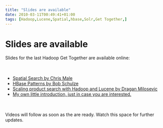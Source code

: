 ```yaml
---
title: "Slides are available"
date: 2010-03-11T00:49:41+01:00
tags: [Hadoop,Lucene,Spatial,hbase,Solr,Get Together,]
---
```


# Slides are available


Slides for the last Hadoop Get Together are available online:<br><br><ul><br><li><a 
href="http://isabel-drost.de/hadoop/slides/jteam.pdf">Spatial Search by Chris Male</a><br><li><a 
href="http://isabel-drost.de/hadoop/slides/ecircle.pdf">HBase Patterns by Bob Schulze</a><br><li><a 
href="http://isabel-drost.de/hadoop/slides/zanox.pdf">Scaling product search with Hadoop and Lucene by Dragan 
Milosevic</a><br><li><a href="http://isabel-drost.de/hadoop/slides/Danke_Hadoop_Mar_10.pdf">My own little introduction, 
just in case you are interested.</a><br></ul><br><br>Videos will follow as soon as the are ready. Watch this space for 
further updates.
